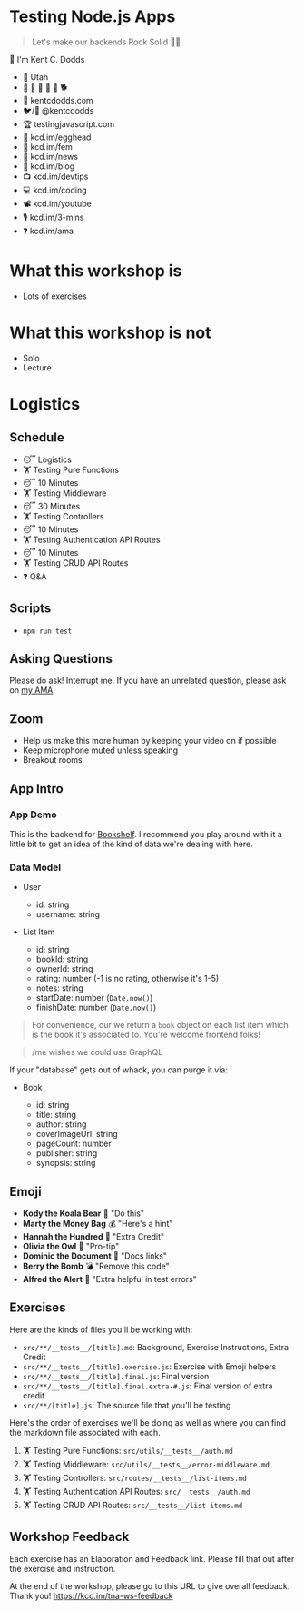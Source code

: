 # Testing Node.js Apps

> Let's make our backends Rock Solid 🗿💪

👋 I'm Kent C. Dodds

- 🏡 Utah
- 👩 👧 👦 👦 👦 🐕
- 🏢 kentcdodds.com
- 🐦/🐙 @kentcdodds
- 🏆 testingjavascript.com
- 🥚 kcd.im/egghead
- 🥋 kcd.im/fem
- 💌 kcd.im/news
- 📝 kcd.im/blog
- 📺 kcd.im/devtips
- 💻 kcd.im/coding
- 📽 kcd.im/youtube
- 🎙 kcd.im/3-mins
- ❓ kcd.im/ama

# What this workshop is

- Lots of exercises

# What this workshop is not

- Solo
- Lecture

# Logistics

## Schedule

- 😴 Logistics
- 🏋 Testing Pure Functions
- 😴 10 Minutes
- 🏋 Testing Middleware
- 😴 30 Minutes
- 🏋 Testing Controllers
- 😴 10 Minutes
- 🏋 Testing Authentication API Routes
- 😴 10 Minutes
- 🏋 Testing CRUD API Routes
- ❓ Q&A

## Scripts

- `npm run test`

## Asking Questions

Please do ask! Interrupt me. If you have an unrelated question, please ask on
[my AMA](https://kcd.im/ama).

## Zoom

- Help us make this more human by keeping your video on if possible
- Keep microphone muted unless speaking
- Breakout rooms

## App Intro

### App Demo

This is the backend for [Bookshelf](https://the-react-bookshelf.netlify.com/). I
recommend you play around with it a little bit to get an idea of the kind of
data we're dealing with here.

### Data Model

- User

  - id: string
  - username: string

- List Item

  - id: string
  - bookId: string
  - ownerId: string
  - rating: number (-1 is no rating, otherwise it's 1-5)
  - notes: string
  - startDate: number (`Date.now()`)
  - finishDate: number (`Date.now()`)

> For convenience, our we return a `book` object on each list item which is the
> book it's associated to. You're welcome frontend folks!

> /me wishes we could use GraphQL

If your "database" gets out of whack, you can purge it via:

- Book

  - id: string
  - title: string
  - author: string
  - coverImageUrl: string
  - pageCount: number
  - publisher: string
  - synopsis: string

## Emoji

- **Kody the Koala Bear** 🐨 "Do this"
- **Marty the Money Bag** 💰 "Here's a hint"
- **Hannah the Hundred** 💯 "Extra Credit"
- **Olivia the Owl** 🦉 "Pro-tip"
- **Dominic the Document** 📜 "Docs links"
- **Berry the Bomb** 💣 "Remove this code"
- **Alfred the Alert** 🚨 "Extra helpful in test errors"

## Exercises

Here are the kinds of files you'll be working with:

- `src/**/__tests__/[title].md`: Background, Exercise Instructions, Extra Credit
- `src/**/__tests__/[title].exercise.js`: Exercise with Emoji helpers
- `src/**/__tests__/[title].final.js`: Final version
- `src/**/__tests__/[title].final.extra-#.js`: Final version of extra credit
- `src/**/[title].js`: The source file that you'll be testing

Here's the order of exercises we'll be doing as well as where you can find the
markdown file associated with each.

1.  🏋 Testing Pure Functions: `src/utils/__tests__/auth.md`
2.  🏋 Testing Middleware: `src/utils/__tests__/error-middleware.md`
3.  🏋 Testing Controllers: `src/routes/__tests__/list-items.md`
4.  🏋 Testing Authentication API Routes: `src/__tests__/auth.md`
5.  🏋 Testing CRUD API Routes: `src/__tests__/list-items.md`

## Workshop Feedback

Each exercise has an Elaboration and Feedback link. Please fill that out after
the exercise and instruction.

At the end of the workshop, please go to this URL to give overall feedback.
Thank you! https://kcd.im/tna-ws-feedback

